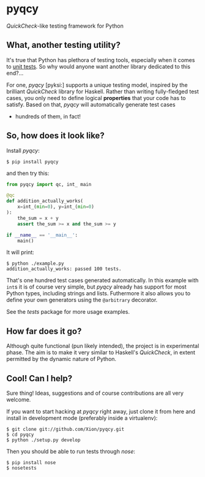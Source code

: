 # pyqcy

_QuickCheck_-like testing framework for Python

## What, another testing utility?

It's true that Python has plethora of testing tools, especially when it comes to
[unit tests](http://packages.python.org/testing/#unit-testing-tools). So why would
anyone want another library dedicated to this end?...

For one, _pyqcy_ \[pyksi:\] supports a unique testing model, inspired by the
brilliant _QuickCheck_ library for Haskell. Rather than writing fully-fledged
test cases, you only need to define logical **properties** that your code
has to satisfy. Based on that, _pyqcy_ will automatically generate test cases
- hundreds of them, in fact!

## So, how does it look like?

Install _pyqcy_:

    $ pip install pyqcy

and then try this:

```python
from pyqcy import qc, int_ main

@qc
def addition_actually_works(
	x=int_(min=0), y=int_(min=0)
):
	the_sum = x + y
	assert the_sum >= x and the_sum >= y

if __name__ == '__main__':
	main()
```
It will print:

    $ python ./example.py
    addition_actually_works: passed 100 tests.

That's one hundred test cases generated automatically. In this example
with <code>int</code>s it is of course very simple, but _pyqcy_ already
has support for most Python types, including strings and lists.
Futhermore it also allows you to define your own generators
using the <code>@arbitrary</code> decorator.

See the _tests_ package for more usage examples.

## How far does it go?

Although quite functional (pun likely intended), the project is in experimental phase.
The aim is to make it very similar to Haskell's _QuickCheck_, in extent
permitted by the dynamic nature of Python.

## Cool! Can I help?

Sure thing! Ideas, suggestions and of course contributions are all very welcome.

If you want to start hacking at _pyqcy_ right away, just clone it from here
and install in development mode (preferably inside a virtualenv):

    $ git clone git://github.com/Xion/pyqcy.git
    $ cd pyqcy
    $ python ./setup.py develop

Then you should be able to run tests through _nose_:

    $ pip install nose
    $ nosetests
